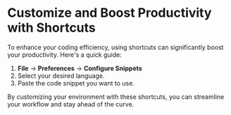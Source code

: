 # Customize and Boost Productivity with Shortcuts

To enhance your coding efficiency, using shortcuts can significantly boost your productivity. Here's a quick guide:

1. **File** -> **Preferences** -> **Configure Snippets**
2. Select your desired language.
3. Paste the code snippet you want to use.

By customizing your environment with these shortcuts, you can streamline your workflow and stay ahead of the curve.